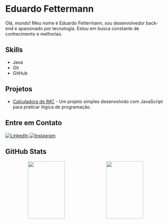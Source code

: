 # Eduardo Fettermann

Olá, mundo! Meu nome é Eduardo Fettermann, sou desenvolvedor back-end e apaixonado por tecnologia. Estou em busca constante de conhecimento e melhorias.

## Skills

- Java
- Git
- GitHub

## Projetos

- [Calculadora de IMC](https://github.com/eduardofettermann/calculadora-imc) - Um projeto simples desenvolvido com JavaScript para praticar lógica de programação.

## Entre em Contato

<div align="left">
  <a href="https://www.linkedin.com/in/eduardo-fettermann/" target="_blank" rel="noopener noreferrer">
    <img align="center" alt="LinkedIn" src="https://img.shields.io/badge/LinkedIn-0077B5?style=for-the-badge&logo=linkedin&logoColor=white" />
  </a>
  <a href="https://instagram.com/ddf.dev" target="_blank" rel="noopener noreferrer">
    <img align="center" alt="Instagram" src="https://img.shields.io/badge/Instagram-E4405F?style=for-the-badge&logo=instagram&logoColor=white" />
  </a>
</div>

## GitHub Stats

<div align="center">
  <img height="180em" width="48%" 
       src="https://github-readme-stats.vercel.app/api?username=eduardofettermann&show_icons=true&theme=dark&count_private=true"/>
  <img height="180em" width="48%" 
       src="https://github-readme-stats.vercel.app/api/top-langs/?username=eduardofettermann&layout=compact&langs_count=7&theme=dark"/>
</div>
